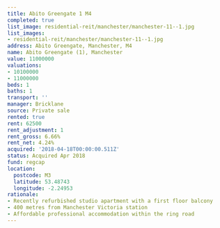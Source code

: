 ```yaml
---
title: Abito Greengate 1 M4
completed: true
list_image: residential-reit/manchester/manchester-11--1.jpg
list_images:
- residential-reit/manchester/manchester-11--1.jpg
address: Abito Greengate, Manchester, M4
name: Abito Greengate (1), Manchester
value: 11000000
valuations:
- 10100000
- 11000000
beds: 1
baths: 1
transport: ''
manager: Bricklane
source: Private sale
rented: true
rent: 62500
rent_adjustment: 1
rent_gross: 6.66%
rent_net: 4.24%
acquired: '2018-04-18T00:00:00.511Z'
status: Acquired Apr 2018
fund: regcap
location:
  postcode: M3
  latitude: 53.48743
  longitude: -2.24953
rationale:
- Recently refurbished studio apartment with a first floor balcony
- 400 metres from Manchester Victoria station
- Affordable professional accommodation within the ring road
---
```



